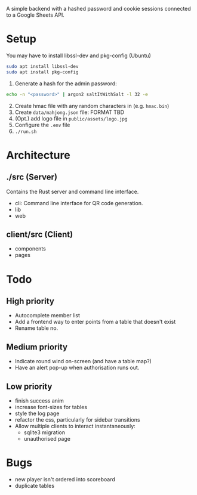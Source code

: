 A simple backend with a hashed password and cookie sessions connected to a Google Sheets API.

# Setup

You may have to install libssl-dev and pkg-config (Ubuntu)

```bash
sudo apt install libssl-dev
sudo apt install pkg-config
```

1. Generate a hash for the admin password:

```bash
echo -n "<password>" | argon2 saltItWithSalt -l 32 -e
```

2. Create hmac file with any random characters in (e.g. `hmac.bin`)
3. Create `data/mahjong.json` file:
   FORMAT TBD
4. (Opt.) add logo file in `public/assets/logo.jpg`
5. Configure the `.env` file
6. `./run.sh`

# Architecture

## ./src (Server)

Contains the Rust server and command line interface.

-   cli: Command line interface for QR code generation.
-   lib
-   web

## client/src (Client)

-   components
-   pages

# Todo

## High priority

-   Autocomplete member list
-   Add a frontend way to enter points from a table that doesn't exist
-   Rename table no.

## Medium priority

-   Indicate round wind on-screen (and have a table map?)
-   Have an alert pop-up when authorisation runs out.

## Low priority

-   finish success anim
-   increase font-sizes for tables
-   style the log page
-   refactor the css, particularly for sidebar transitions
-   Allow multiple clients to interact instantaneously:
    -   sqlite3 migration
    -   unauthorised page

# Bugs

-   new player isn't ordered into scoreboard
-   duplicate tables
